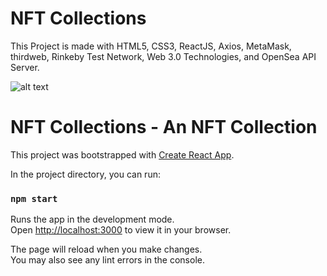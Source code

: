 # NFT Collections

This Project is made with HTML5, CSS3, ReactJS, Axios, MetaMask, thirdweb, Rinkeby Test Network, Web 3.0 Technologies, and OpenSea API Server.


![alt text](https://raw.githubusercontent.com/Shobhit1338/react-abstract-nft-collection/NFT/public/AbstractNFT.gif)


# NFT Collections - An NFT Collection

This project was bootstrapped with [Create React App](https://github.com/facebook/create-react-app).

In the project directory, you can run:

### `npm start`

Runs the app in the development mode.\
Open [http://localhost:3000](http://localhost:3000) to view it in your browser.

The page will reload when you make changes.\
You may also see any lint errors in the console.
